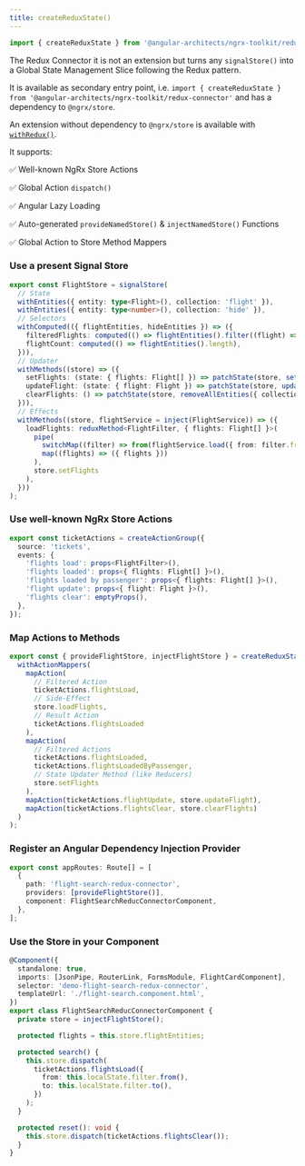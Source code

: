 ```yaml
---
title: createReduxState()
---
```


```typescript
import { createReduxState } from '@angular-architects/ngrx-toolkit/redux-connector';
```

The Redux Connector it is not an extension but turns any `signalStore()` into a Global State Management Slice following the Redux pattern.

It is available as secondary entry point, i.e. `import { createReduxState } from '@angular-architects/ngrx-toolkit/redux-connector'` and has a dependency to `@ngrx/store`.

An extension without dependency to `@ngrx/store` is available with [`withRedux()`](./with-redux).

It supports:

✅ Well-known NgRx Store Actions

✅ Global Action `dispatch()`

✅ Angular Lazy Loading

✅ Auto-generated `provideNamedStore()` & `injectNamedStore()` Functions

✅ Global Action to Store Method Mappers

### Use a present Signal Store

```typescript
export const FlightStore = signalStore(
  // State
  withEntities({ entity: type<Flight>(), collection: 'flight' }),
  withEntities({ entity: type<number>(), collection: 'hide' }),
  // Selectors
  withComputed(({ flightEntities, hideEntities }) => ({
    filteredFlights: computed(() => flightEntities().filter((flight) => !hideEntities().includes(flight.id))),
    flightCount: computed(() => flightEntities().length),
  })),
  // Updater
  withMethods((store) => ({
    setFlights: (state: { flights: Flight[] }) => patchState(store, setAllEntities(state.flights, { collection: 'flight' })),
    updateFlight: (state: { flight: Flight }) => patchState(store, updateEntity({ id: state.flight.id, changes: state.flight }, { collection: 'flight' })),
    clearFlights: () => patchState(store, removeAllEntities({ collection: 'flight' })),
  })),
  // Effects
  withMethods((store, flightService = inject(FlightService)) => ({
    loadFlights: reduxMethod<FlightFilter, { flights: Flight[] }>(
      pipe(
        switchMap((filter) => from(flightService.load({ from: filter.from, to: filter.to }))),
        map((flights) => ({ flights }))
      ),
      store.setFlights
    ),
  }))
);
```

### Use well-known NgRx Store Actions

```typescript
export const ticketActions = createActionGroup({
  source: 'tickets',
  events: {
    'flights load': props<FlightFilter>(),
    'flights loaded': props<{ flights: Flight[] }>(),
    'flights loaded by passenger': props<{ flights: Flight[] }>(),
    'flight update': props<{ flight: Flight }>(),
    'flights clear': emptyProps(),
  },
});
```

### Map Actions to Methods

```typescript
export const { provideFlightStore, injectFlightStore } = createReduxState('flight', FlightStore, (store) =>
  withActionMappers(
    mapAction(
      // Filtered Action
      ticketActions.flightsLoad,
      // Side-Effect
      store.loadFlights,
      // Result Action
      ticketActions.flightsLoaded
    ),
    mapAction(
      // Filtered Actions
      ticketActions.flightsLoaded,
      ticketActions.flightsLoadedByPassenger,
      // State Updater Method (like Reducers)
      store.setFlights
    ),
    mapAction(ticketActions.flightUpdate, store.updateFlight),
    mapAction(ticketActions.flightsClear, store.clearFlights)
  )
);
```

### Register an Angular Dependency Injection Provider

```typescript
export const appRoutes: Route[] = [
  {
    path: 'flight-search-redux-connector',
    providers: [provideFlightStore()],
    component: FlightSearchReducConnectorComponent,
  },
];
```

### Use the Store in your Component

```typescript
@Component({
  standalone: true,
  imports: [JsonPipe, RouterLink, FormsModule, FlightCardComponent],
  selector: 'demo-flight-search-redux-connector',
  templateUrl: './flight-search.component.html',
})
export class FlightSearchReducConnectorComponent {
  private store = injectFlightStore();

  protected flights = this.store.flightEntities;

  protected search() {
    this.store.dispatch(
      ticketActions.flightsLoad({
        from: this.localState.filter.from(),
        to: this.localState.filter.to(),
      })
    );
  }

  protected reset(): void {
    this.store.dispatch(ticketActions.flightsClear());
  }
}
```
